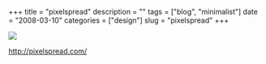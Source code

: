 +++
title = "pixelspread"
description = ""
tags = ["blog", "minimalist"]
date = "2008-03-10"
categories = ["design"]
slug = "pixelspread"
+++


 

  <div id="screens-thumbs" class="clearfix">
    <div class="txt-center" id="design-submission"><a href="http://pixelspread.com/"><img id='bluga-thumbnail-843' class='bluga-thumbnail large' src='//media.konigi.com/bluga/
wt47f2790bcf742_0.jpg'/></a></div>  
  </div>   
<p><a href="http://pixelspread.com/">http://pixelspread.com/</a></p>




